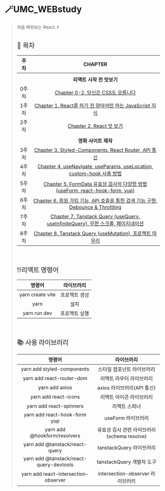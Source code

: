 <br>

# 🪄UMC_WEBstudy
> 처음 배워보는 React..❗
> ## 📑 목차
> | 주차 | CHAPTER |
> | :-----: | :-----: |
> | | |
> | | **리액트 시작 전 맛보기** |
> | 0주차 | [Chapter 0-2. 당신은 CSS도 모릅니다](https://github.com/jjjuni/UMC_webstudy/tree/main/0%EC%A3%BC%EC%B0%A8_Chapter%200-2.%20%EB%8B%B9%EC%8B%A0%EC%9D%80%20CSS%EB%8F%84%20%EB%AA%A8%EB%A6%85%EB%8B%88%EB%8B%A4) |
> | 1주차 | [Chapter 1. React를 하기 전 알아야만 하는 JavaScript 지식](https://github.com/jjjuni/UMC_webstudy/tree/main/1%EC%A3%BC%EC%B0%A8_Chapter%201.%20React%EB%A5%BC%20%ED%95%98%EA%B8%B0%20%EC%A0%84%20%EC%95%8C%EC%95%84%EC%95%BC%EB%A7%8C%20%ED%95%98%EB%8A%94%20JavaScript%20%EC%A7%80%EC%8B%9D) |
> | 2주차 | [Chapter 2. React 맛 보기](https://github.com/jjjuni/UMC_webstudy/tree/main/2%EC%A3%BC%EC%B0%A8_Chapter%202.%20React%20%EB%A7%9B%20%EB%B3%B4%EA%B8%B0) |
> | | |
> | | **영화 사이트 제작** |
> | 3주차 | [Chapter 3. Styled-Components, React Router, API 통신](https://github.com/jjjuni/UMC_webstudy/tree/main/3%EC%A3%BC%EC%B0%A8_Chapter%203.%20Styled-Components%2C%20React%20Router%2C%20API%20%ED%86%B5%EC%8B%A0) |
> | 4주차 | [Chapter 4. useNavigate, useParams, useLocation, custom-hook 사용 방법](https://github.com/jjjuni/UMC_webstudy/tree/main/4%EC%A3%BC%EC%B0%A8_Chapter%204.%20useNavigate%2C%20useParams%2C%20useLocation%2C%20custom-hook%20%EC%82%AC%EC%9A%A9%20%EB%B0%A9%EB%B2%95) |
> | 5주차 | [Chapter 5. FormData 유효성 검사의 다양한 방법 (useForm, react-hook-form, yup)](https://github.com/jjjuni/UMC_webstudy/tree/main/5%EC%A3%BC%EC%B0%A8_Chapter%205.%20FormData%20%EC%9C%A0%ED%9A%A8%EC%84%B1%20%EA%B2%80%EC%82%AC%EC%9D%98%20%EB%8B%A4%EC%96%91%ED%95%9C%20%EB%B0%A9%EB%B2%95%20(useForm%2C%20react-hook-form%2C%20yup)) |
> | 6주차 | [Chapter 6. 회원 가입 기능, API 호출을 통한 검색 기능 구현, Debounce & Throttling](https://github.com/jjjuni/UMC_webstudy/tree/main/6%EC%A3%BC%EC%B0%A8_Chapter%206.%20%ED%9A%8C%EC%9B%90%20%EA%B0%80%EC%9E%85%20%EA%B8%B0%EB%8A%A5%2C%20API%20%ED%98%B8%EC%B6%9C%EC%9D%84%20%ED%86%B5%ED%95%9C%20%EA%B2%80%EC%83%89%20%EA%B8%B0%EB%8A%A5%20%EA%B5%AC%ED%98%84%2C%20Debounce%20%26%20Throttling) |
> | 7주차 | [Chapter 7. Tanstack Query (useQuery, useInfiniteQuery), 무한 스크롤, 페이지네이션](https://github.com/jjjuni/UMC_webstudy/tree/main/7%EC%A3%BC%EC%B0%A8_Chapter%207.%20%20Tanstack%20Query%20(useQuery%2C%20useInfiniteQuery)%2C%20%EB%AC%B4%ED%95%9C%20%EC%8A%A4%ED%81%AC%EB%A1%A4%2C%20%ED%8E%98%EC%9D%B4%EC%A7%80%EB%84%A4%EC%9D%B4%EC%85%98) |
> | 8주차 | [Chapter 8. Tanstack Query (useMutation), 프로젝트 마무리](https://github.com/jjjuni/UMC_webstudy/blob/main/8%EC%A3%BC%EC%B0%A8_Chapter%208.%20Tanstack%20Query%20(useMutation),%20%ED%94%84%EB%A1%9C%EC%A0%9D%ED%8A%B8%20%EB%A7%88%EB%AC%B4%EB%A6%AC) |
> <br>
>
> ## ‼️리액트 명령어
> | 명령어 | 라이브러리 |
> | :-----: | :-----: |
> | yarn create vite | 프로젝트 생성 |
> | yarn | 설치 |
> | yarn run dev | 프로젝트 실행 |
> <br>
>
> ## 📚 사용 라이브러리
> | 명령어 | 라이브러리 |
> | :-----: | :-----: |
> | yarn add styled-components | 스타일 컴포넌트 라이브러리 |
> | yarn add react-router-dom | 리액트 라우터 라이브러리 |
> | yarn add axios | axios 라이브러리(API 통신) |
> | yarn add react-icons | 리액트 아이콘 라이브러리 |
> | yarn add react-spinners | 리액트 스피너 |
> | yarn add react-hook-form yup | useForm 라이브러리 |
> | yarn add @hookform/resolvers | 유효성 검사 관련 라이브러리(schema resolve) |
> | yarn add @tanstack/react-query | tanstackQuery 라이브러리 |
> | yarn add @tanstack/react-query-devtools | tanstackQuery 개발자 도구 |
> | yarn add react-intersection-observer | intersection-observer 라이브러리 |

<br>
